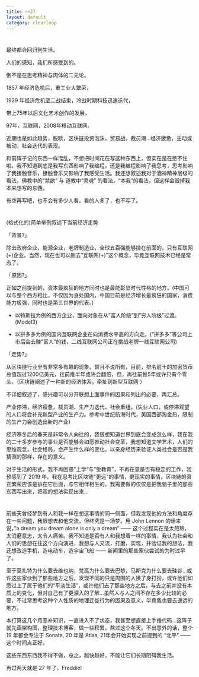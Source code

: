 ```yaml
---
title: ~>27
layout: default
category: clearloop
---
```


# 

最终都会回归到生活。

人们的感知，我们所感受到的。

倒不是在思考精神与肉体的二元论。

1857 年经济危机后，重工业大繁荣，

1929 年经济危机至二战结束，冷战时期科技迅速迭代，

带上75年以后文化艺术创作的发展，

97年，互联网，2008年移动互联网。

近期也是如此趋势，脱欧，区块链投资泡沫，贸易战，裁员潮…经济疲惫，主动或被动，社会迭代的表现。

和前阵子记的东西一样混乱，不想把时间花在写这种东西上，但实在是在憋不住啦。我不知道到底是我写东西影响了我编程，还是我编程影响了我思考，思考影响了我接触音乐，接触音乐又影响了我感受生活。我还想叙述我对于酒神精神层级的看法，佛教中的“禁欲” 与 道教中“灵魂” 的看法，“本我”的看法，但这样会毁掉我本来想写的东西。

有空再写吧，也不会有多少人看。看的人多了，也不写了。

# 

(格式化的)简单举例叙述下当前经济走势

「背景?」

除去政府企业，能源企业，老牌制造业，全球五百强能够排在前面的，只有互联网(+)企业。当然，现在也可以删去”互联网(+)”这个概念，毕竟互联网技术已经是常态了。

「原因?」

正如之前提到的，资本最疯狂的地方同时也是最能彰显时代性格的地方。(中国可以与整个西方相比，不仅因为身处国内，中国目前是经济增长最疯狂的国家，消费能力极强，同时也是第三世界的代表。)

+ 以特斯拉为例的西方企业，面向对象在从”富人阶级”到”穷人阶级”过渡。(Model3)

+ 以拼多多为例的国内互联网企业在向消费水平高的方向走。(“拼多多”等公司上市后会去赚”富人”的钱，二线互联网公司正在挑战老牌一线互联网公司)

「走势?」

从区块链行业里有非常多有趣的现象。暂且不说所有，目前，排名前十的加密货币总值超过1200亿美元，往前推半年或许会翻倍，但，再往前推5年或许只有个零头。（区块链阐述了一种新的经济体系，牵扯到新型互联网 ）

不详细叙述了，感兴趣可以分开联想上面事件的因果和列出的必要，再汇总。

产业停滞，经济疲惫，裁员潮，生产力迭代，社会重组。(失业人口，或停滞观望的人口将会补充新型产业的生产力。参考中世纪航海时代，美国西部淘金热，限制的生产力会创造出新的产业)

经济寒冬后的春天是非常令人向往的，我很想知道世界到底会变成怎么样，我在我的二十多岁参与的事业是否能够会如愿推动社会变革，我想知道文学艺术，人们的思维观念，社会格局，会产生什么样的变化，以亲身经历来验证人类社会是否是我猜测的那样，存在的意义。

对于生活的形式，我不再困惑”上学“与”受教育”，不再在意是否有稳定的工作，我预感到了 2019 年。我在思考比区块链"更远"的事情，更现实的事情，区块链的真正繁荣应该是排在它后面，与它相伴相生的。我需要做的仅仅是把我脑子里的那些东西写出来，把我的想法实现出来…

# 

前些天曾经梦到有人和我一样在想这事情的同一侧面，但我发现他的方法和角度存在一些问题，我很想去和他交流，但终究是一场梦。用 John Lennon 的话来说，”a dream you dream alone is only a dream” —— 这个过程实在是太煎熬，太消磨意志，太令人痛苦。我不知道是否有人和我想着一样的事情，我认为社会和人们的思想在往这个方向演进，我想与人交流，打磨，实现，并验证我的想法，我还想改造手机，造电动车，造宇宙飞船 —— 新闻里的那些家伙尝试的为时过早了。

至于莫扎特为什么要去维也纳，梵高为什么要去巴黎，马斯克为什么要去硅谷…或许这些家伙到了那些地方之后，发现不同的只是周围的人换了身打扮，或许他们如愿过上了属于他们的“平淡生活”，或许他们去了那些地方之后，与去之前并没有本质上的变化，但对自己有了更深入的了解…虽然人与人之间不存在多少比较的必要，不过常思考这种个人性质的地理迁徙行为的因果及意义，毕竟我也要去遥远的地方。

本打算这几个月恶补知识，一直进入不了状态，我甚至想直接上手撸代码...这阵子就先画架构图，整理技术博客，做一些积累，熬过这个冬天。不出意外的话，整个 19 年都会专注于 Sonata, 20 年是 Atlas,  21年会开始实现之前提到的 “北平” —— 这个时间点正好。

这些东西东西我不得不做，总之，越快越好，不能让它们长期阻碍我生活。

再过两天就是 27 年了，Freddie!
